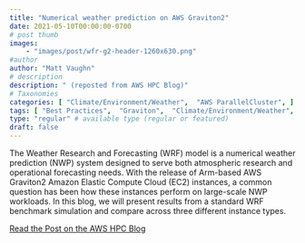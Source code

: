 ```yaml
---
title: "Numerical weather prediction on AWS Graviton2"
date: 2021-05-10T00:00:00-0700
# post thumb
images:
    - "images/post/wfr-g2-header-1260x630.png"
#author
author: "Matt Vaughn"
# description
description: " (reposted from AWS HPC Blog)"
# Taxonomies
categories: [ "Climate/Environment/Weather",  "AWS ParallelCluster", ]
tags: [ "Best Practices",  "Graviton",  "Climate/Environment/Weather",  "ParallelCluster",  "Arm",  "FSx for Lustre",  "HPC",  "Simulation",  "Modeling",  "hpcblog", ]
type: "regular" # available type (regular or featured)
draft: false
---
```


The Weather Research and Forecasting (WRF) model is a numerical weather prediction (NWP) system designed to serve both atmospheric research and operational forecasting needs. With the release of Arm-based AWS Graviton2 Amazon Elastic Compute Cloud (EC2) instances, a common question has been how these instances perform on large-scale NWP workloads. In this blog, we will present results from a standard WRF benchmark simulation and compare across three different instance types.

<a href="https://aws.amazon.com/blogs/hpc/numerical-weather-prediction-on-aws-graviton2/" class="btn btn-primary btn-lg active" role="button" aria-pressed="true" style="margin-top: 8px;">Read the Post on the AWS HPC Blog</a>